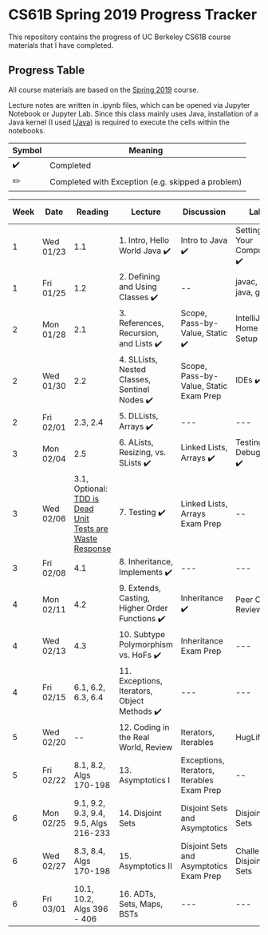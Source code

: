 # CS61B Spring 2019 Progress Tracker

This repository contains the progress of UC Berkeley CS61B course materials that I have completed.

## Progress Table

All course materials are based on the [Spring 2019](https://sp19.datastructur.es/) course.

Lecture notes are written in .ipynb files, which can be opened via Jupyter Notebook or Jupyter Lab. Since this class mainly uses Java, installation of a Java kernel (I used [IJava](https://github.com/SpencerPark/IJava)) is required to execute the cells within the notebooks.


| Symbol | Meaning |
| --- | --- |
|:heavy_check_mark:| Completed |
|:pencil2:| Completed with Exception (e.g. skipped a problem) |

|  Week  |  Date  | Reading | Lecture | Discussion | Lab | Assignments / Exams |
|  ---  |  ---  | ----- | ---- | ---- | ---- | --- |
| 1 | Wed 01/23 | 1.1 | 1. Intro, Hello World Java :heavy_check_mark: | Intro to Java :heavy_check_mark: | Setting Up Your Computer :heavy_check_mark: | HW 0: Basic Java Programs (Optional) :heavy_check_mark: |
| 1  | Fri 01/25 | 1.2 | 2. Defining and Using Classes :heavy_check_mark: | -- | javac, java, git :heavy_check_mark: | --- |
| 2 | Mon 01/28 | 2.1 | 3. References, Recursion, and Lists :heavy_check_mark: | Scope, Pass-by-Value, Static :heavy_check_mark: | IntelliJ Home Setup :heavy_check_mark: | Project 0: NBody :heavy_check_mark: |
| 2 | Wed 01/30 | 2.2 | 4. SLLists, Nested Classes, Sentinel Nodes :heavy_check_mark: | Scope, Pass-by-Value, Static Exam Prep | IDEs :heavy_check_mark: | --- |
| 2 | Fri 02/01 | 2.3, 2.4 | 5. DLLists, Arrays :heavy_check_mark: | --- | --- | --- |
| 3 | Mon 02/04 | 2.5 | 6. ALists, Resizing, vs. SLists :heavy_check_mark: | Linked Lists, Arrays :heavy_check_mark: | Testing, Debugging :heavy_check_mark: | Project 1A: Data Structures :heavy_check_mark: |
| 3 | Wed 02/06 | 3.1, Optional: [TDD is Dead](http://david.heinemeierhansson.com/2014/tdd-is-dead-long-live-testing.html) <br> [Unit Tests are Waste](http://www.rbcs-us.com/documents/Why-Most-Unit-Testing-is-Waste.pdf) <br> [Response](http://henrikwarne.com/2014/09/04/a-response-to-why-most-unit-testing-is-waste/) | 7. Testing :heavy_check_mark: | Linked Lists, Arrays Exam Prep | -- |
| 3 | Fri 02/08 | 4.1 | 8. Inheritance, Implements :heavy_check_mark: | --- | --- | --- |
| 4 | Mon 02/11 | 4.2 | 9. Extends, Casting, Higher Order Functions :heavy_check_mark: | Inheritance :heavy_check_mark: | Peer Code Review | Project 1B: Testing and HoFs |
| 4 | Wed 02/13 | 4.3 | 10. Subtype Polymorphism vs. HoFs :heavy_check_mark: | Inheritance Exam Prep | --- | Project 1 Gold: Autograding | 
| 4 | Fri 02/15 | 6.1, 6.2, 6.3, 6.4 | 11. Exceptions, Iterators, Object Methods :heavy_check_mark: | --- | --- | --- | 
| 5 | Wed 02/20 | -- | 12. Coding in the Real World, Review | Iterators, Iterables | HugLife | Midterm 1 |
| 5 | Fri 02/22 | 8.1, 8.2, Algs 170-198 | 13. Asymptotics I | Exceptions, Iterators, Iterables Exam Prep | -- | HW1: Java Syntax and Sound Synthesis |
| 6 | Mon 02/25 | 9.1, 9.2, 9.3, 9.4, 9.5, Algs 216-233 | 14. Disjoint Sets | Disjoint Sets and Asymptotics | Disjoint Sets | --- |
| 6 | Wed 02/27 | 8.3, 8.4, Algs 170-198 | 15. Asymptotics II | Disjoint Sets and Asymptotics Exam Prep | Challenge Disjoint Sets | --- |
| 6 | Fri 03/01 | 10.1, 10.2, Algs 396 - 406 | 16. ADTs, Sets, Maps, BSTs | --- | --- | HW2: Percolation |